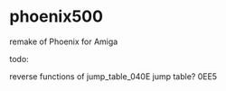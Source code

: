 # phoenix500
remake of Phoenix for Amiga

todo:

reverse functions of jump_table_040E
jump table? 0EE5